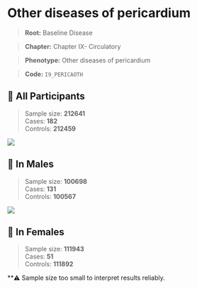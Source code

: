 # Other diseases of pericardium

> **Root:** Baseline Disease  

> **Chapter:** Chapter IX- Circulatory  

> **Phenotype:** Other diseases of pericardium  

> **Code:** `I9_PERICAOTH`

## 🧪 All Participants  
> Sample size: **212641**  
> Cases: **182**  
> Controls: **212459**
<img src="/Disease/Figures/ALL/Baseline/I9_PERICAOTH.png"/>
<CsvTable src="/Disease_Data/ALL/Baseline/LG_I9_PERICAOTH.csv" label="🔍 View full results" />

## 👨 In Males  
> Sample size: **100698**  
> Cases: **131**  
> Controls: **100567**
<img src="/Disease/Figures/Male/Baseline/I9_PERICAOTH.png"/>
<CsvTable src="/Disease_Data/Male/Baseline/LG_I9_PERICAOTH.csv" label="🔍 View full results" />

## 👩 In Females  
> Sample size: **111943**  
> Cases: **51**  
> Controls: **111892**

**⚠️ Sample size too small to interpret results reliably.

